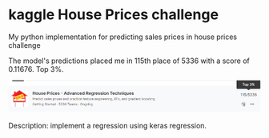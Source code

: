 # kaggle House Prices challenge
My python implementation for predicting sales prices in house prices challenge

The model's predictions placed me in 115th place of 5336 with a score of 0.11676. Top 3%.

![Place](https://github.com/GubanovDenis/kaggle-house-prices/blob/main/assets/kaggle_rank.png)

Description: implement a regression using keras regression.
